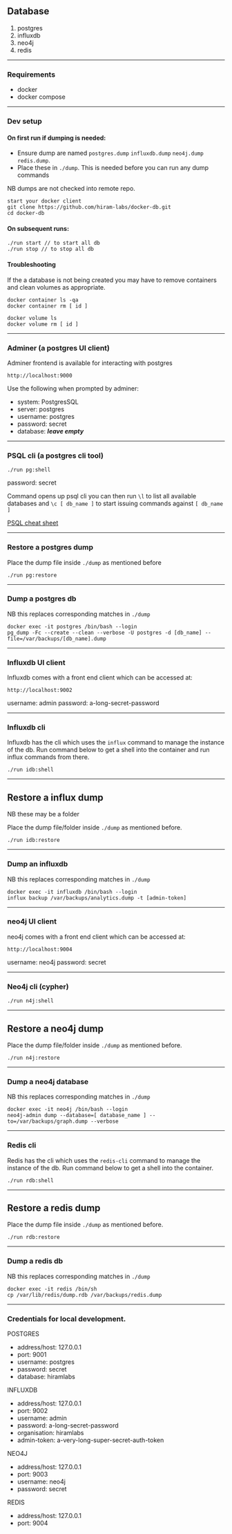 ## Database

1. postgres
2. influxdb
3. neo4j
4. redis

---

### Requirements

- docker
- docker compose

---

### Dev setup

#### On first run if dumping is needed:

- Ensure dump are named `postgres.dump` `influxdb.dump` `neo4j.dump` `redis.dump`.
- Place these in `./dump`. This is needed before you can run any dump commands

NB dumps are not checked into remote repo.

```
start your docker client
git clone https://github.com/hiram-labs/docker-db.git
cd docker-db
```

#### On subsequent runs:

```
./run start // to start all db
./run stop // to stop all db
```

#### Troubleshooting

If the a database is not being created you may have to remove containers and clean volumes as appropriate.

```
docker container ls -qa
docker container rm [ id ]

docker volume ls
docker volume rm [ id ]
```

---

### Adminer (a postgres UI client)

Adminer frontend is available for interacting with postgres

`http://localhost:9000`

Use the following when prompted by adminer:

- system: PostgresSQL
- server: postgres
- username: postgres
- password: secret
- database: **_leave empty_**

---

### PSQL cli (a postgres cli tool)

```
./run pg:shell
```

password: secret

Command opens up psql cli you can then run `\l` to list all available databases and `\c [ db_name ]` to start issuing commands against `[ db_name ]`

[PSQL cheat sheet](https://postgrescheatsheet.com/)

---

### Restore a postgres dump

Place the dump file inside `./dump` as mentioned before

```
./run pg:restore
```

---

### Dump a postgres db

NB this replaces corresponding matches in `./dump`

```
docker exec -it postgres /bin/bash --login
pg_dump -Fc --create --clean --verbose -U postgres -d [db_name] --file=/var/backups/[db_name].dump
```

---

### Influxdb UI client

Influxdb comes with a front end client which can be accessed at:

`http://localhost:9002`

username: admin
password: a-long-secret-password

---

### Influxdb cli

Influxdb has the cli which uses the `influx` command to manage the instance of the db. Run command below to get a shell into the container and run influx commands from there.

```
./run idb:shell
```

---

## Restore a influx dump

NB these may be a folder

Place the dump file/folder inside `./dump` as mentioned before.

```
./run idb:restore
```

---

### Dump an influxdb

NB this replaces corresponding matches in `./dump`

```
docker exec -it influxdb /bin/bash --login
influx backup /var/backups/analytics.dump -t [admin-token]
```

---

### neo4j UI client

neo4j comes with a front end client which can be accessed at:

`http://localhost:9004`

username: neo4j
password: secret

---

### Neo4j cli (cypher)

```
./run n4j:shell
```

---

## Restore a neo4j dump

Place the dump file/folder inside `./dump` as mentioned before.

```
./run n4j:restore
```

---

### Dump a neo4j database

NB this replaces corresponding matches in `./dump`

```
docker exec -it neo4j /bin/bash --login
neo4j-admin dump --database=[ database_name ] --to=/var/backups/graph.dump --verbose
```

---

### Redis cli

Redis has the cli which uses the `redis-cli` command to manage the instance of the db. Run command below to get a shell into the container.

```
./run rdb:shell
```

---

## Restore a redis dump

Place the dump file inside `./dump` as mentioned before.

```
./run rdb:restore
```

---

### Dump a redis db

NB this replaces corresponding matches in `./dump`

```
docker exec -it redis /bin/sh
cp /var/lib/redis/dump.rdb /var/backups/redis.dump
```

---

### Credentials for local development.

POSTGRES

- address/host: 127.0.0.1
- port: 9001
- username: postgres
- password: secret
- database: hiramlabs

INFLUXDB

- address/host: 127.0.0.1
- port: 9002
- username: admin
- password: a-long-secret-password
- organisation: hiramlabs
- admin-token: a-very-long-super-secret-auth-token

NEO4J

- address/host: 127.0.0.1
- port: 9003
- username: neo4j
- password: secret

REDIS

- address/host: 127.0.0.1
- port: 9004
